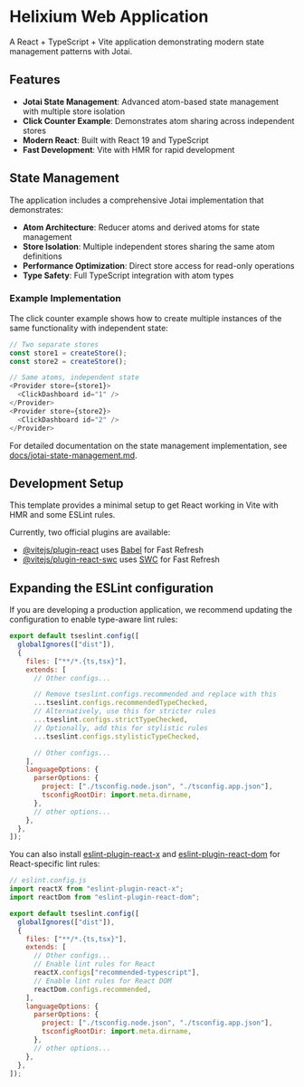 # Helixium Web Application

A React + TypeScript + Vite application demonstrating modern state management patterns with Jotai.

## Features

- **Jotai State Management**: Advanced atom-based state management with multiple store isolation
- **Click Counter Example**: Demonstrates atom sharing across independent stores
- **Modern React**: Built with React 19 and TypeScript
- **Fast Development**: Vite with HMR for rapid development

## State Management

The application includes a comprehensive Jotai implementation that demonstrates:

- **Atom Architecture**: Reducer atoms and derived atoms for state management
- **Store Isolation**: Multiple independent stores sharing the same atom definitions
- **Performance Optimization**: Direct store access for read-only operations
- **Type Safety**: Full TypeScript integration with atom types

### Example Implementation

The click counter example shows how to create multiple instances of the same functionality with independent state:

```typescript
// Two separate stores
const store1 = createStore();
const store2 = createStore();

// Same atoms, independent state
<Provider store={store1}>
  <ClickDashboard id="1" />
</Provider>
<Provider store={store2}>
  <ClickDashboard id="2" />
</Provider>
```

For detailed documentation on the state management implementation, see [docs/jotai-state-management.md](../docs/jotai-state-management.md).

## Development Setup

This template provides a minimal setup to get React working in Vite with HMR and some ESLint rules.

Currently, two official plugins are available:

- [@vitejs/plugin-react](https://github.com/vitejs/vite-plugin-react/blob/main/packages/plugin-react) uses [Babel](https://babeljs.io/) for Fast Refresh
- [@vitejs/plugin-react-swc](https://github.com/vitejs/vite-plugin-react/blob/main/packages/plugin-react-swc) uses [SWC](https://swc.rs/) for Fast Refresh

## Expanding the ESLint configuration

If you are developing a production application, we recommend updating the configuration to enable type-aware lint rules:

```js
export default tseslint.config([
  globalIgnores(["dist"]),
  {
    files: ["**/*.{ts,tsx}"],
    extends: [
      // Other configs...

      // Remove tseslint.configs.recommended and replace with this
      ...tseslint.configs.recommendedTypeChecked,
      // Alternatively, use this for stricter rules
      ...tseslint.configs.strictTypeChecked,
      // Optionally, add this for stylistic rules
      ...tseslint.configs.stylisticTypeChecked,

      // Other configs...
    ],
    languageOptions: {
      parserOptions: {
        project: ["./tsconfig.node.json", "./tsconfig.app.json"],
        tsconfigRootDir: import.meta.dirname,
      },
      // other options...
    },
  },
]);
```

You can also install [eslint-plugin-react-x](https://github.com/Rel1cx/eslint-react/tree/main/packages/plugins/eslint-plugin-react-x) and [eslint-plugin-react-dom](https://github.com/Rel1cx/eslint-react/tree/main/packages/plugins/eslint-plugin-react-dom) for React-specific lint rules:

```js
// eslint.config.js
import reactX from "eslint-plugin-react-x";
import reactDom from "eslint-plugin-react-dom";

export default tseslint.config([
  globalIgnores(["dist"]),
  {
    files: ["**/*.{ts,tsx}"],
    extends: [
      // Other configs...
      // Enable lint rules for React
      reactX.configs["recommended-typescript"],
      // Enable lint rules for React DOM
      reactDom.configs.recommended,
    ],
    languageOptions: {
      parserOptions: {
        project: ["./tsconfig.node.json", "./tsconfig.app.json"],
        tsconfigRootDir: import.meta.dirname,
      },
      // other options...
    },
  },
]);
```
